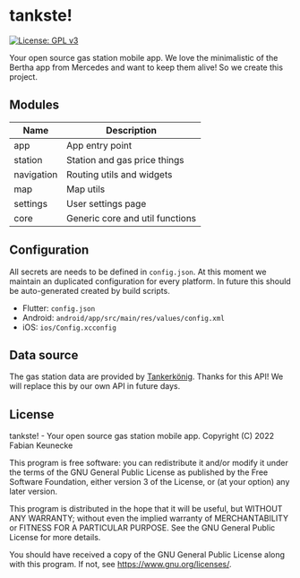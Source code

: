 tankste!
========

[![License: GPL v3](https://img.shields.io/badge/License-GPLv3-blue.svg)](https://www.gnu.org/licenses/gpl-3.0)

Your open source gas station mobile app. We love the minimalistic of the Bertha app from Mercedes
and want to keep them alive! So we create this project.

## Modules ##

| Name       | Description                     |
|------------|---------------------------------|
| app        | App entry point                 |
| station    | Station and gas price things    |
| navigation | Routing utils and widgets       |
| map        | Map utils                       |
| settings   | User settings page              |
| core       | Generic core and util functions |

## Configuration ##

All secrets are needs to be defined in `config.json`.
At this moment we maintain an duplicated configuration for every platform. In future this should be
auto-generated created by build scripts.

* Flutter: `config.json`
* Android: `android/app/src/main/res/values/config.xml`
* iOS: `ios/Config.xcconfig`

## Data source ##

The gas station data are provided by [Tankerkönig](https://creativecommons.tankerkoenig.de/). Thanks
for this API! We will replace this by our own API in future days.

## License ##

tankste! - Your open source gas station mobile app.
Copyright (C) 2022 Fabian Keunecke

This program is free software: you can redistribute it and/or modify
it under the terms of the GNU General Public License as published by
the Free Software Foundation, either version 3 of the License, or
(at your option) any later version.

This program is distributed in the hope that it will be useful,
but WITHOUT ANY WARRANTY; without even the implied warranty of
MERCHANTABILITY or FITNESS FOR A PARTICULAR PURPOSE. See the
GNU General Public License for more details.

You should have received a copy of the GNU General Public License
along with this program. If not, see <https://www.gnu.org/licenses/>.

